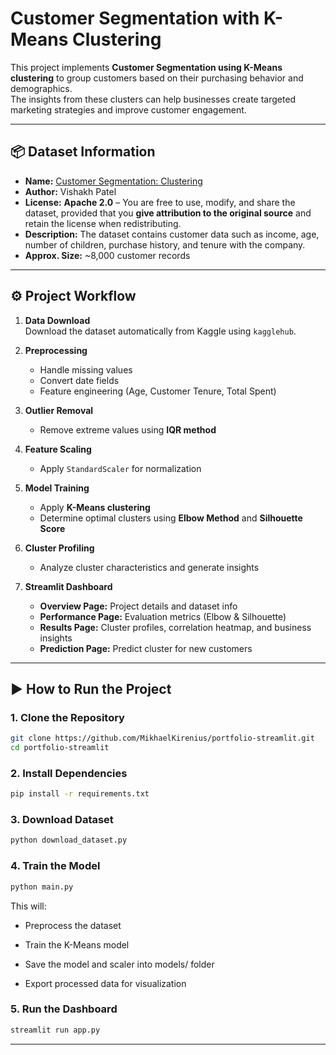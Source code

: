 # Customer Segmentation with K-Means Clustering

This project implements **Customer Segmentation using K-Means clustering** to group customers based on their purchasing behavior and demographics.  
The insights from these clusters can help businesses create targeted marketing strategies and improve customer engagement.

---

## 📦 Dataset Information

- **Name:** [Customer Segmentation: Clustering](https://www.kaggle.com/datasets/vishakhdapat/customer-segmentation-clustering)  
- **Author:** Vishakh Patel  
- **License:** **Apache 2.0** – You are free to use, modify, and share the dataset, provided that you **give attribution to the original source** and retain the license when redistributing.  
- **Description:** The dataset contains customer data such as income, age, number of children, purchase history, and tenure with the company.  
- **Approx. Size:** ~8,000 customer records  

---

## ⚙️ Project Workflow

1. **Data Download**  
   Download the dataset automatically from Kaggle using `kagglehub`.

2. **Preprocessing**  
   - Handle missing values  
   - Convert date fields  
   - Feature engineering (Age, Customer Tenure, Total Spent)  

3. **Outlier Removal**  
   - Remove extreme values using **IQR method**  

4. **Feature Scaling**  
   - Apply `StandardScaler` for normalization  

5. **Model Training**  
   - Apply **K-Means clustering**  
   - Determine optimal clusters using **Elbow Method** and **Silhouette Score**  

6. **Cluster Profiling**  
   - Analyze cluster characteristics and generate insights  

7. **Streamlit Dashboard**  
   - **Overview Page:** Project details and dataset info  
   - **Performance Page:** Evaluation metrics (Elbow & Silhouette)  
   - **Results Page:** Cluster profiles, correlation heatmap, and business insights  
   - **Prediction Page:** Predict cluster for new customers  

---

## ▶️ How to Run the Project

### **1. Clone the Repository**

```bash
git clone https://github.com/MikhaelKirenius/portfolio-streamlit.git
cd portfolio-streamlit
```

### **2. Install Dependencies**

```bash
pip install -r requirements.txt
```

### **3. Download Dataset**

```bash
python download_dataset.py
```

### **4. Train the Model**

```bash
python main.py
```
This will:

- Preprocess the dataset

- Train the K-Means model

- Save the model and scaler into models/ folder

- Export processed data for visualization

### **5. Run the Dashboard**

```bash
streamlit run app.py
```

---

